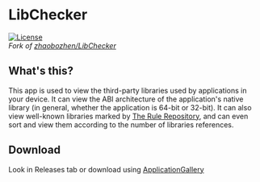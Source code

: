 # LibChecker

[![License](https://img.shields.io/github/license/jpbandroid/LibChecker?label=License)](https://choosealicense.com/licenses/apache-2.0/)<br>
*Fork of [zhaobozhen/LibChecker](https://github.com/zhaobozhen/LibChecker)*

## What's this?
This app is used to view the third-party libraries used by applications in your device. It can view the ABI architecture of the application's native library (in general, whether the application is 64-bit or 32-bit). It can also view well-known libraries marked by [The Rule Repository](https://github.com/jpbandroid/LibChecker-Rules), and can even sort and view them according to the number of libraries references.

## Download
Look in Releases tab or download using [ApplicationGallery](https://github.com/jpbandroid/applicationgallery)
